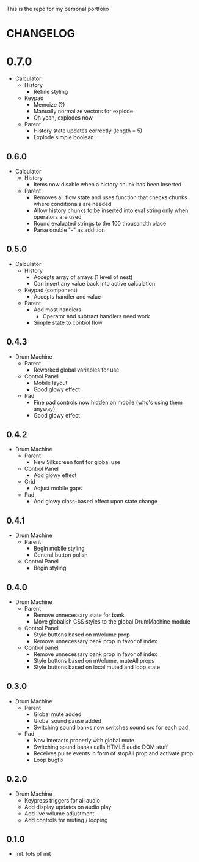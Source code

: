This is the repo for my personal portfolio

# CHANGELOG

# 0.7.0
  - Calculator
    - History
      - Refine styling
    - Keypad
      - Memoize (?)
      - Manually normalize vectors for explode
      - Oh yeah, explodes now
    - Parent
      - History state updates correctly (length = 5)
      - Explode simple boolean

## 0.6.0
  - Calculator
    - History
      - Items now disable when a history chunk has been inserted
    - Parent
      - Removes all flow state and uses function that checks chunks where conditionals are needed
      - Allow history chunks to be inserted into eval string only when operators are used
      - Round evaluated strings to the 100 thousandth place
      - Parse double "-" as addition

## 0.5.0
  - Calculator
    - History
      - Accepts array of arrays (1 level of nest)
      - Can insert any value back into active calculation
    - Keypad (component)
      - Accepts handler and value
    - Parent
      - Add most handlers
        - Operator and subtract handlers need work
      - Simple state to control flow

## 0.4.3
  - Drum Machine
    - Parent
      - Reworked global variables for use
    - Control Panel
      - Mobile layout
      - Good glowy effect
    - Pad
      - Fine pad controls now hidden on mobile (who's using them anyway)
      - Good glowy effect

## 0.4.2
  - Drum Machine
    - Parent
      - New Silkscreen font for global use
    - Control Panel
      - Add glowy effect
    - Grid
      - Adjust mobile gaps
    - Pad
      - Add glowy class-based effect upon state change

## 0.4.1
  - Drum Machine
    - Parent
      - Begin mobile styling
      - General button polish
    - Control Panel
      - Begin styling

## 0.4.0
  - Drum Machine
    - Parent
      - Remove unnecessary state for bank
      - Move globalish CSS styles to the global DrumMachine module
    - Control Panel
      - Style buttons based on mVolume prop
      - Remove unnecessary bank prop in favor of index
    - Control panel
      - Remove unnecessary bank prop in favor of index
      - Style buttons based on mVolume, muteAll props
      - Style buttons based on local muted and loop state

## 0.3.0
  - Drum Machine
    - Parent
      - Global mute added
      - Global sound pause added
      - Switching sound banks now switches sound src for each pad
    - Pad
      - Now interacts properly with global mute
      - Switching sound banks calls HTML5 audio DOM stuff
      - Receives pulse events in form of stopAll prop and activate prop
      - Loop bugfix

## 0.2.0
  - Drum Machine
    - Keypress triggers for all audio
    - Add display updates on audio play
    - Add live volume adjustment
    - Add controls for muting / looping

## 0.1.0
  - Init. lots of init
